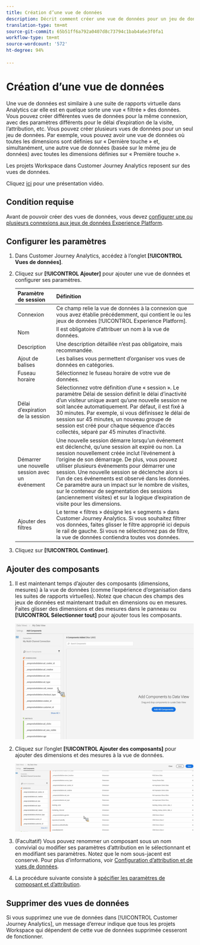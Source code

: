 ```yaml
---
title: Création d’une vue de données
description: Décrit comment créer une vue de données pour un jeu de données Platform dans Customer Journey Analytics (CJA).
translation-type: tm+mt
source-git-commit: 65b51ff6a792a0407d8c73794c1bab4a6e3f0fa1
workflow-type: tm+mt
source-wordcount: '572'
ht-degree: 94%

---
```



# Création d’une vue de données

Une vue de données est similaire à une suite de rapports virtuelle dans Analytics car elle est en quelque sorte une vue « filtrée » des données. Vous pouvez créer différentes vues de données pour la même connexion, avec des paramètres différents pour le délai d’expiration de la visite, l’attribution, etc. Vous pouvez créer plusieurs vues de données pour un seul jeu de données. Par exemple, vous pouvez avoir une vue de données où toutes les dimensions sont définies sur « Dernière touche » et, simultanément, une autre vue de données (basée sur le même jeu de données) avec toutes les dimensions définies sur « Première touche ».

Les projets Workspace dans Customer Journey Analytics reposent sur des vues de données.

Cliquez [ici](https://docs.adobe.com/content/help/en/platform-learn/tutorials/cja/basic-configuration-for-data-views.html) pour une présentation vidéo.

## Condition requise

Avant de pouvoir créer des vues de données, vous devez [configurer une ou plusieurs connexions aux jeux de données Experience Platform](/help/connections/create-connection.md).

## Configurer les paramètres

1. Dans Customer Journey Analytics, accédez à l’onglet **[!UICONTROL Vues de données]**.

1. Cliquez sur **[!UICONTROL Ajouter]** pour ajouter une vue de données et configurer ses paramètres.

   | Paramètre de session | Définition |
   |---|---|
   | Connexion | Ce champ relie la vue de données à la connexion que vous avez établie précédemment, qui contient le ou les jeux de données [!UICONTROL Experience Platform]. |
   | Nom | Il est obligatoire d’attribuer un nom à la vue de données. |
   | Description | Une description détaillée n’est pas obligatoire, mais recommandée. |
   | Ajout de balises | Les balises vous permettent d’organiser vos vues de données en catégories. |
   | Fuseau horaire | Sélectionnez le fuseau horaire de votre vue de données. |
   | Délai d’expiration de la session | Sélectionnez votre définition d’une « session ». Le paramètre Délai de session définit le délai d’inactivité d’un visiteur unique avant qu’une nouvelle session ne soit lancée automatiquement. Par défaut, il est fixé à 30 minutes. Par exemple, si vous définissez le délai de session sur 45 minutes, un nouveau groupe de session est créé pour chaque séquence d’accès collectés, séparé par 45 minutes d’inactivité. <!--This setting impacts not only your visit counts, but also how visit segment containers are evaluated, and the visit expiration logic for any eVars expiring on visit. Decreasing the session timeout will likely increase the total number of visits in your reporting, while increasing the visit timeout will likely decrease the total number of visits in your reporting. This needs to be reviewed.--> |
   | Démarrer une nouvelle session avec un événement | Une nouvelle session démarre lorsqu’un événement est déclenché, qu’une session ait expiré ou non. La session nouvellement créée inclut l’événement à l’origine de son démarrage. De plus, vous pouvez utiliser plusieurs événements pour démarrer une session. Une nouvelle session se déclenche alors si l’un de ces événements est observé dans les données. Ce paramètre aura un impact sur le nombre de visites, sur le conteneur de segmentation des sessions (anciennement visites) et sur la logique d’expiration de visite pour les dimensions. |
   | Ajouter des filtres | Le terme « filtres » désigne les « segments » dans Customer Journey Analytics. Si vous souhaitez filtrer vos données, faites glisser le filtre approprié ici depuis le rail de gauche. Si vous ne sélectionnez pas de filtre, la vue de données contiendra toutes vos données. |

1. Cliquez sur **[!UICONTROL Continuer]**.

## Ajouter des composants

1. Il est maintenant temps d’ajouter des composants (dimensions, mesures) à la vue de données (comme l’expérience d’organisation dans les suites de rapports virtuelles). Notez que chacun des champs des jeux de données est maintenant traduit en dimensions ou en mesures. Faites glisser des dimensions et des mesures dans le panneau ou **[!UICONTROL Sélectionner tout]** pour ajouter tous les composants.

   ![](assets/add-all-components.png)

1. Cliquez sur l’onglet **[!UICONTROL Ajouter des composants]** pour ajouter des dimensions et des mesures à la vue de données.

   ![](assets/add-all-components2.png)

1. (Facultatif) Vous pouvez renommer un composant sous un nom convivial ou modifier ses paramètres d’attribution en le sélectionnant et en modifiant ses paramètres. Notez que le nom sous-jacent est conservé. Pour plus d’informations, voir [Configuration d’attribution et de vues de données](/help/data-views/configure-dataviews.md).

1. La procédure suivante consiste à [spécifier les paramètres de composant et d’attribution](/help/data-views/configure-dataviews.md).

## Supprimer des vues de données

Si vous supprimez une vue de données dans [!UICONTROL Customer Journey Analytics], un message d’erreur indique que tous les projets Workspace qui dépendent de cette vue de données supprimée cesseront de fonctionner.